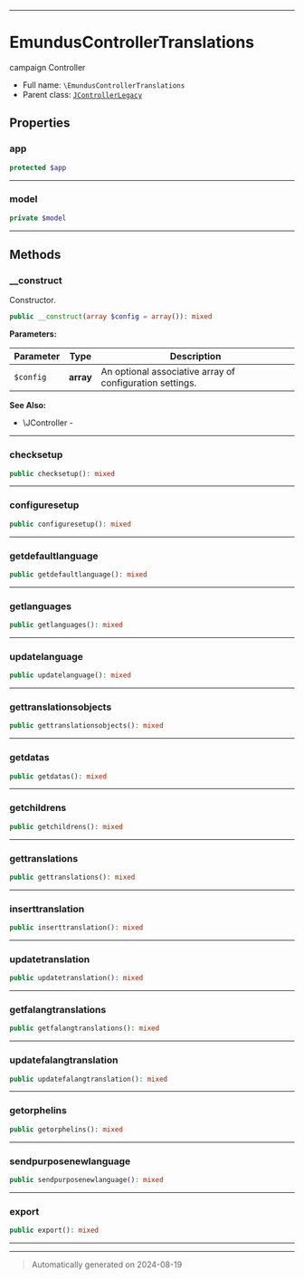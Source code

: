 ***

# EmundusControllerTranslations

campaign Controller



* Full name: `\EmundusControllerTranslations`
* Parent class: [`JControllerLegacy`](./JControllerLegacy.md)



## Properties


### app



```php
protected $app
```






***

### model



```php
private $model
```






***

## Methods


### __construct

Constructor.

```php
public __construct(array $config = array()): mixed
```








**Parameters:**

| Parameter | Type | Description |
|-----------|------|-------------|
| `$config` | **array** | An optional associative array of configuration settings. |





**See Also:**

* \JController - 

***

### checksetup



```php
public checksetup(): mixed
```












***

### configuresetup



```php
public configuresetup(): mixed
```












***

### getdefaultlanguage



```php
public getdefaultlanguage(): mixed
```












***

### getlanguages



```php
public getlanguages(): mixed
```












***

### updatelanguage



```php
public updatelanguage(): mixed
```












***

### gettranslationsobjects



```php
public gettranslationsobjects(): mixed
```












***

### getdatas



```php
public getdatas(): mixed
```












***

### getchildrens



```php
public getchildrens(): mixed
```












***

### gettranslations



```php
public gettranslations(): mixed
```












***

### inserttranslation



```php
public inserttranslation(): mixed
```












***

### updatetranslation



```php
public updatetranslation(): mixed
```












***

### getfalangtranslations



```php
public getfalangtranslations(): mixed
```












***

### updatefalangtranslation



```php
public updatefalangtranslation(): mixed
```












***

### getorphelins



```php
public getorphelins(): mixed
```












***

### sendpurposenewlanguage



```php
public sendpurposenewlanguage(): mixed
```












***

### export



```php
public export(): mixed
```












***


***
> Automatically generated on 2024-08-19
